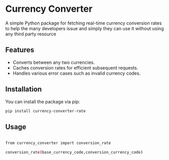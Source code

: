 # Currency Converter

A simple Python package for fetching real-time currency conversion rates to help the many developers issue and simply they can use it without using any third party resource


## Features

- Converts between any two currencies.
- Caches conversion rates for efficient subsequent requests.
- Handles various error cases such as invalid currency codes.

## Installation

You can install the package via pip:

```bash
pip install currency-converter-rate

```

## Usage
```bash

from currency_converter import conversion_rate

conversion_rate(base_currency_code,conversion_currency_code)

```